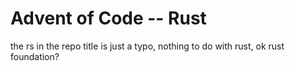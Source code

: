 # Advent of Code -- Rust

the rs in the repo title is just a typo, nothing to do with rust, ok rust foundation? 

